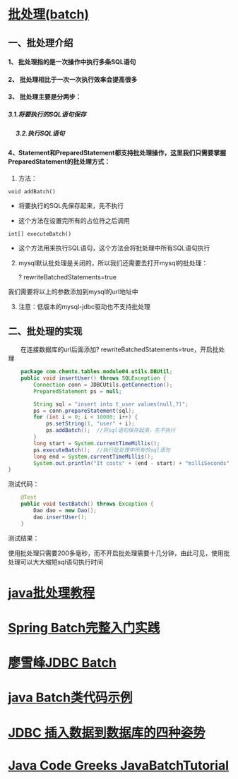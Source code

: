 # [批处理(batch)](https://www.cnblogs.com/java-zmj/p/8000605.html)
## 一、批处理介绍
#### 1、 批处理指的是一次操作中执行多条SQL语句
#### 2、 批处理相比于一次一次执行效率会提高很多
#### 3、 批处理主要是分两步：
#####       3.1.将要执行的SQL语句保存
##### 　     3.2.执行SQL语句
#### 4、Statement和PreparedStatement都支持批处理操作，这里我们只需要掌握PreparedStatement的批处理方式：
1) 方法：

`void addBatch()`

   - 将要执行的SQL先保存起来，先不执行

   - 这个方法在设置完所有的占位符之后调用

    int[] executeBatch()

   - 这个方法用来执行SQL语句，这个方法会将批处理中所有SQL语句执行

2) mysql默认批处理是关闭的，所以我们还需要去打开mysql的批处理：

    ? rewriteBatchedStatements=true

我们需要将以上的参数添加到mysql的url地址中

3)  注意：低版本的mysql-jdbc驱动也不支持批处理

## 二、批处理的实现
　　在连接数据库的url后面添加? rewriteBatchedStatements=true，开启批处理

```java
    package com.chentx.tables.module04.utils.DBUtil;
    public void insertUser() throws SQLException {
        Connection conn = JDBCUtils.getConnection();
        PreparedStatement ps = null;

        String sql = "insert into t_user values(null,?)";
        ps = conn.prepareStatement(sql);
        for (int i = 0; i < 10000; i++) {
            ps.setString(1, "user" + i);
            ps.addBatch();  //将sql语句保存起来，先不执行
        }
        long start = System.currentTimeMillis();
        ps.executeBatch();  //执行批处理中所有的sql语句
        long end = System.currentTimeMillis();
        System.out.println("It costs" + (end - start) + "milliSeconds");
}

```




测试代码：

```java
    @Test
    public void testBatch() throws Exception {
        Dao dao = new Dao();
        dao.insertUser();
    }
```
测试结果：

使用批处理只需要200多毫秒，而不开启批处理需要十几分钟，由此可见，使用批处理可以大大缩短sql语句执行时间



# [java批处理教程](https://blog.csdn.net/dnc8371/article/details/106701790)
# [Spring Batch完整入门实践](https://segmentfault.com/a/1190000016278038)
# [廖雪峰JDBC Batch](https://www.liaoxuefeng.com/wiki/1252599548343744/1322290857902113)
# [java Batch类代码示例](https://vimsky.com/examples/detail/java-class-org.apache.hadoop.hbase.client.coprocessor.Batch.html)
# [JDBC 插入数据到数据库的四种姿势](https://huaweicloud.csdn.net/63355f74d3efff3090b548e4.html?spm=1001.2101.3001.6650.1&utm_medium=distribute.pc_relevant.none-task-blog-2%7Edefault%7EBlogCommendFromBaidu%7Eactivity-1-125930870-blog-79742718.pc_relevant_vip_default&depth_1-utm_source=distribute.pc_relevant.none-task-blog-2%7Edefault%7EBlogCommendFromBaidu%7Eactivity-1-125930870-blog-79742718.pc_relevant_vip_default&utm_relevant_index=2#devmenu8)
# [Java Code Greeks JavaBatchTutorial](https://www.javacodegeeks.com/2018/05/java-batch-tutorial.html)

